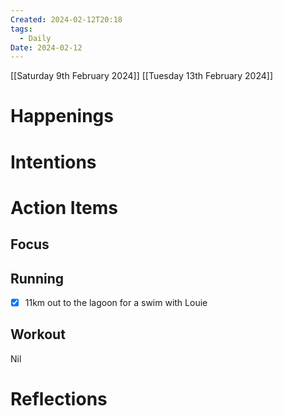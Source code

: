 ```yaml
---
Created: 2024-02-12T20:18
tags:
  - Daily
Date: 2024-02-12
---
```

[[Saturday 9th February 2024]]
[[Tuesday 13th February 2024]]
# Happenings

  

# Intentions

# Action Items

## Focus

## Running

- [x] 11km out to the lagoon for a swim with Louie

## Workout

Nil

# Reflections